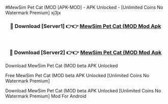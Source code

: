 #MewSim Pet Cat (MOD [APK-MOD] - APK Unlocked - [Unlimited Coins No Watermark Premium] xj3jx



<div align="center">

<h3>🔴 Download [Server1] 👉👉 <a href="https://momento.my/?title=MewSim_Pet_Cat_(MOD">MewSim Pet Cat (MOD Mod Apk</a></h3><br>

<h3>🔴 Download [Server2] 👉👉 <a href="https://momento.my/?title=MewSim_Pet_Cat_(MOD">MewSim Pet Cat (MOD Mod Apk</a></h3>
</div>



Download MewSim Pet Cat (MOD beta APK Unlocked

Free MewSim Pet Cat (MOD beta APK Unlocked [Unlimited Coins No Watermark Premium]

Download MewSim Pet Cat (MOD beta APK Unlocked [Unlimited Coins No Watermark Premium] Mod For Android
